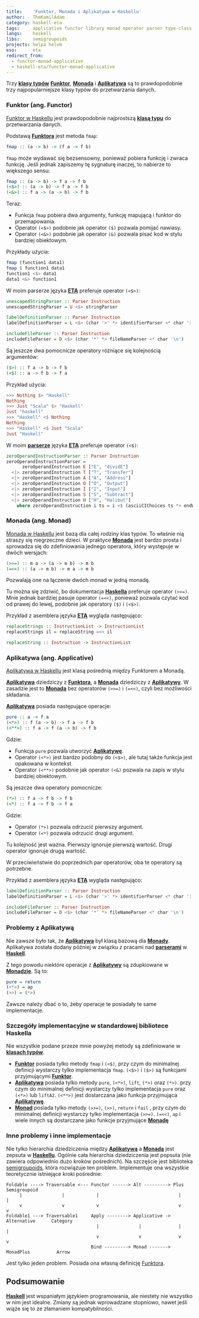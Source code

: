```yaml
---
title:    'Funktor, Monada i Aplikatywa w Haskellu'
author:   TheKamilAdam
category: haskell-eta
tags:     applicative functor library monad operator parser type-class
langs:    haskell
libs:     semigroupoids
projects: helpa helvm
eso:      eta
redirect_from:
  - functor-monad-applicative
  - haskell-eta/functor-monad-applicative
---
```


Trzy **[klasy typów]** **[Funktor]**, **[Monada]** i **[Aplikatywa]** są to prawdopodobnie trzy najpopularniejsze klasy typów do przetwarzania danych.

### Funktor (ang. Functor)

[Funktor w Haskellu](https://hackage.haskell.org/package/base-4.14.0.0/docs/Data-Functor.html#t:Functor)
jest prawdopodobnie najprostszą **[klasą typu]** do przetwarzania danych.

Podstawą **[Funktora]** jest metoda `fmap`:
```haskell
fmap :: (a -> b) -> (f a -> f b)
```

`fmap` może wydawać się bezsensowny,
ponieważ pobiera funkcję i zwraca funkcję.
Jeśli jednak zapiszemy tę sygnaturę inaczej,
to nabierze to większego sensu:
```haskell
fmap :: (a -> b) -> f a -> f b
(<$>) :: (a -> b) -> f a -> f b
(<&>) :: f a -> (a -> b) -> f b
```

Teraz:
* Funkcja `fmap` pobiera dwa argumenty, funkcję mapującą i funktor do przemapowania.
* Operator `(<$>)` podobnie jak operator `($)` pozwala pomijać nawiasy.
* Operator `(<&>)` podobnie jak operator `(&)` pozwala pisać kod w stylu bardziej obiektowym.

Przykłady użycia:
```haskell
fmap (function1 data1)
fmap $ function1 data1
function1 <$> data1
data1 <&> function1
```

W moim parserze języka **[ETA]** preferuje operator `(<$>)`:
```haskell
unescapedStringParser :: Parser Instruction
unescapedStringParser = U <$> stringParser

labelDefinitionParser :: Parser Instruction
labelDefinitionParser = L <$> (char '>' *> identifierParser <* char ':')

includeFileParser :: Parser Instruction
includeFileParser = D <$> (char '*' *> fileNameParser <* char '\n')
```

Są jeszcze dwa pomocnicze operatory różniące się kolejnością argumentów:
```haskell
($>) :: f a -> b -> f b
(<$) :: a -> f b -> f a
```

Przykład użycia:
```haskell
>>> Nothing $> "Haskell"
Nothing
>>> Just "Scala" $> "Haskell"
Just "haskell"
>>> "Haskell" <$ Nothing
Nothing
>>> "Haskell" <$ Just "Scala"
Just "Haskell"
```

W moim **[parserze]** języka **[ETA]** preferuje operator `(<$)`:
```haskell
zeroOperandInstructionParser :: Parser Instruction
zeroOperandInstructionParser =
      zeroOperandInstruction E ["E", "dividE"]
  <|> zeroOperandInstruction T ["T", "Transfer"]
  <|> zeroOperandInstruction A ["A", "Address"]
  <|> zeroOperandInstruction O ["O", "Output"]
  <|> zeroOperandInstruction I ["I", "Input"]
  <|> zeroOperandInstruction S ["S", "Subtract"]
  <|> zeroOperandInstruction H ["H", "Halibut"]
    where zeroOperandInstruction i ts = i <$ (asciiCIChoices ts *> endWordParser)
```

### Monada (ang. Monad)

[Monada w Haskellu](https://hackage.haskell.org/package/base-4.14.0.0/docs/Control-Monad.html#t:Monad)
jest bazą dla całej rodziny klas typów.
To właśnie nią straszy się niegrzeczne dzieci.
W praktyce **[Monada]** jest bardzo prosta i sprowadza się do zdefiniowania jednego operatora,
który występuje w dwóch wersjach:
```haskell
(>>=) :: m a -> (a -> m b) -> m b
(=<<) :: (a -> m b) -> m a -> m b
```
Pozwalają one na łączenie dwóch monad w jedną monadę.

Tu można się zdziwić,
bo dokumentacja **[Haskella]** preferuje operator `(>>=)`.
Mnie jednak bardziej pasuje operator `(=<<)`,
ponieważ pozwala czytać kod od prawej do lewej,
podobnie jak operatory `($)` i `(<$>)`.

Przykład z asemblera języka **[ETA]** wygląda następująco:
```haskell
replaceStrings :: InstructionList -> InstructionList
replaceStrings il = replaceString =<< il

replaceString :: Instruction -> InstructionList
```

### Aplikatywa (ang. Applicative)

[Aplikatywa w Haskellu](https://hackage.haskell.org/package/base-4.14.0.0/docs/Control-Applicative.html#t:Applicative) jest klasą pośrednią między Funktorem a Monadą.

**[Aplikatywa]** dziedziczy z **[Funktora]**,
a **[Monada]** dziedziczy z **[Aplikatywy]**.
W zasadzie jest to **[Monada]** bez operatorów `(>>=)` i `(=<<)`,
czyli bez możliwości składania. 

**[Aplikatywa]** posiada następujące operacje:
```haskell
pure :: a -> f a
(<*>) :: f (a -> b) -> f a -> f b
(<**>) :: f a -> f (a -> b) -> f b
```

Gdzie:
* Funkcja `pure` pozwala utworzyć **[Aplikatywę]**.
* Operator `(<*>)` jest bardzo podobny do `(<$>)`, ale tutaj także funkcja jest opakowana w kontekst.
* Operator `(<**>)` podobnie jak operator `(<&)` pozwala na zapis w stylu bardziej obiektowym.


Są jeszcze dwa operatory pomocnicze:
```haskell
(*>) :: f a -> f b -> f b
(<*) :: f a -> f b -> f a
```

Gdzie:
* Operator `(*>)` pozwala odrzucić pierwszy argument.
* Operator `(<*)` pozwala odrzucić drugi argument.

Tu kolejność jest ważna.
Pierwszy ignoruje pierwszą wartość.
Drugi operator ignoruje drugą wartość.

W przeciwieństwie do poprzednich par operatorów,
oba te operatory są potrzebne.

Przykład z asemblera języka **[ETA]** wygląda następująco:
```haskell
labelDefinitionParser :: Parser Instruction
labelDefinitionParser = L <$> (char '>' *> identifierParser <* char ':')

includeFileParser :: Parser Instruction
includeFileParser = D <$> (char '*' *> fileNameParser <* char '\n')
```
### Problemy z Aplikatywą

Nie zawsze było tak,
że **[Aplikatywa]** był klasą bazową dla **[Monady]**.
Aplikatywa została dodany później w związku z pracami nad **[parserami]** w **[Haskell]**.

Z tego powodu niektóre operacje z **[Aplikatywy]** są zdupkiowane w **[Monadzie]**.
Są to:
```haskell
pure = return
(<*>) = ap
(>>) = (*>)
```

Zawsze należy dbać o to,
żeby operacje te posiadały te same implementacje.

### Szczegóły implementacyjne w standardowej bibliotece Haskella

Nie wszystkie podane przeze mnie powyżej metody są zdefiniowane w **[klasach typów]**.
* **[Funktor]** posiada tylko metody `fmap` i `(<$)`,
przy czym do minimalnej definicji wystarczy tylko implementacja `fmap`.
`(<$>)` i `($>)` są funkcjami przyjmującymi **[Funktor]**.
* **[Aplikatywa]** posiada tylko metody `pure`, `(<*>)`, `lift`, `(*>)` oraz `(*>)`.
przy czym do minimalnej definicji wystarczy tylko implementacja `pure` oraz `(<*>)` lub `liftA2`.
`(<**>)` jest dostarczana jako funkcja przyjmująca **[Aplikatywę]**.
* **[Monad]** posiada tylko metody `(>>=)`, `(>>)`, `return` i `fail` ,
przy czym do minimalnej definicji wystarczy tylko implementacja `(>>=)`.
`(=<<)`, `ap` i wiele innych są dostarczane jako funkcje przyjmujące **[Monadę]**

### Inne problemy i inne implementacje 

Nie tylko hierarchia dziedziczenia między **[Aplikatywą]** a **[Monadą]** jest zepsuta w **[Haskellu]**.
Ogólnie cała hierarchia dziedziczenia jest popsuta (nie zawiera odpowiednio dużo kroków pośrednich).
Na szczęście jest biblioteka [semigroupoids](https://hackage.haskell.org/package/semigroupoids),
która rozwiązuje ten problem.
Implementuje ona wszystkie teoretycznie istniejące kroki pośrednie:
```
Foldable ----> Traversable <--- Functor ------> Alt ---------> Plus           Semigroupoid
     |               |            |                              |                  |
     v               v            v                              v                  v
Foldable1 ---> Traversable1     Apply --------> Applicative -> Alternative      Category
                                  |               |              |                  |
                                  v               v              v                  v
                                Bind ---------> Monad -------> MonadPlus          Arrow
```

Jest tylko jeden problem.
Posiada ona własną definicję [Funktora](https://hackage.haskell.org/package/semigroupoids/docs/Data-Functor-Apply.html#t:Functor).

## Podsumowanie

**[Haskell]** jest wspaniałym językiem programowania,
ale niestety nie wszystko w nim jest idealne.
Zmiany są jednak wprowadzane stopniowo,
nawet jeśli wiąże się to ze złamaniem kompatybilności.

[Haskell]:       /langs/haskell
[Haskella]:      /langs/haskell
[Haskellu]:      /langs/haskell

[semigroupoids]: /libs/semigroupoids

[ETA]:           /eso/eta

[Aplikatywa]:    /tags/applicative
[Aplikatywą]:    /tags/applicative
[Aplikatywę]:    /tags/applicative
[Aplikatywy]:    /tags/applicative
[Funktor]:       /tags/functor
[Funktora]:      /tags/functor
[klasą typu]:    /tags/type-class
[klasy typów]:   /tags/type-class
[klasach typów]: /tags/type-class
[Monad]:         /tags/monad
[Monada]:        /tags/monad
[Monadą]:        /tags/monad
[Monadę]:        /tags/monad
[Monady]:        /tags/monad
[Monadzie]:      /tags/monad
[parserze]:      /tags/parser
[parserami]:     /tags/parser
